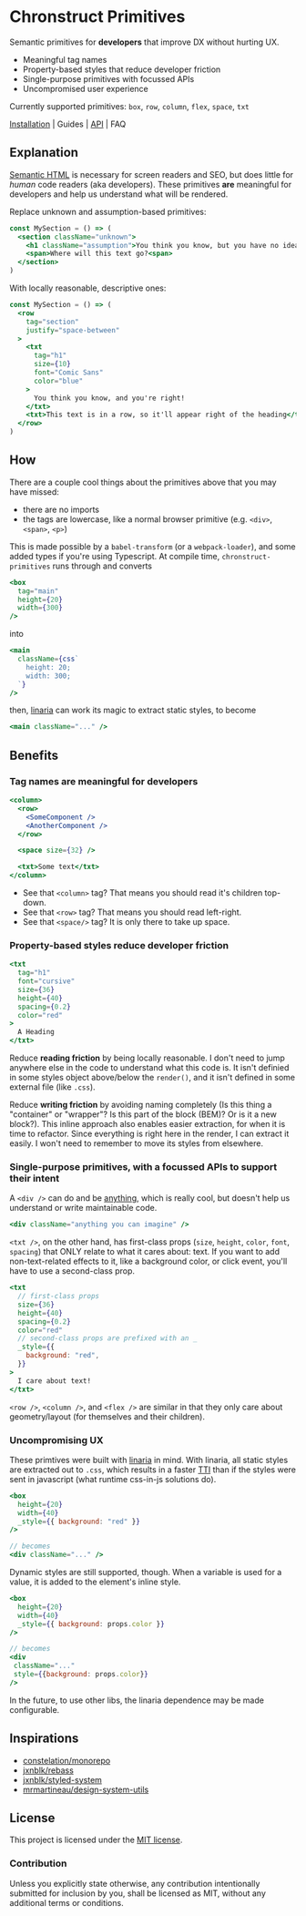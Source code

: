 # Chronstruct Primitives

Semantic primitives for **developers** that improve DX without hurting UX.

- Meaningful tag names
- Property-based styles that reduce developer friction
- Single-purpose primitives with focussed APIs
- Uncompromised user experience

Currently supported primitives: `box`, `row`, `column`, `flex`, `space`, `txt`

[Installation](docs/installation.md) | Guides | [API](docs/api.md) | FAQ

## Explanation

[Semantic HTML](https://developer.mozilla.org/en-US/docs/Web/HTML/Element) is necessary for screen readers and SEO, but does little for _human_ code readers (aka developers). These primitives **are** meaningful for developers and help us understand what will be rendered.

Replace unknown and assumption-based primitives:

```jsx
const MySection = () => (
  <section className="unknown">
    <h1 className="assumption">You think you know, but you have no idea</h1>
    <span>Where will this text go?<span>
  </section>
)
```

With locally reasonable, descriptive ones:

```jsx
const MySection = () => (
  <row
    tag="section"
    justify="space-between"
  >
    <txt
      tag="h1"
      size={10}
      font="Comic Sans"
      color="blue"
    >
      You think you know, and you're right!
    </txt>
    <txt>This text is in a row, so it'll appear right of the heading</txt>
  </row>
)
```

## How

There are a couple cool things about the primitives above that you may have missed:

- there are no imports
- the tags are lowercase, like a normal browser primitive (e.g. `<div>`, `<span>`, `<p>`)

This is made possible by a `babel-transform` (or a `webpack-loader`), and some added types if you're using Typescript. At compile time, `chronstruct-primitives` runs through and converts

```jsx
<box
  tag="main"
  height={20}
  width={300}
/>
```

into

```jsx
<main
  className={css`
    height: 20;
    width: 300;
  `}
/>
```

then, [linaria](https://github.com/callstack/linaria) can work its magic to extract static styles, to become

```jsx
<main className="..." />
```

## Benefits

### Tag names are meaningful for developers

```jsx
<column>
  <row>
    <SomeComponent />
    <AnotherComponent />
  </row>

  <space size={32} />

  <txt>Some text</txt>
</column>
```

- See that `<column>` tag? That means you should read it's children top-down.
- See that `<row>` tag? That means you should read left-right.
- See that `<space/>` tag? It is only there to take up space.

### Property-based styles reduce developer friction

```jsx
<txt
  tag="h1"
  font="cursive"
  size={36}
  height={40}
  spacing={0.2}
  color="red"
>
  A Heading
</txt>
```

Reduce **reading friction** by being locally reasonable. I don't need to jump anywhere else in the code to understand what this code is. It isn't definied in some styles object above/below the `render()`, and it isn't defined in some external file (like `.css`).

Reduce **writing friction** by avoiding naming completely (Is this thing a "container" or "wrapper"? Is this part of the block (BEM)? Or is it a new block?). This inline approach also enables easier extraction, for when it is time to refactor. Since everything is right here in the render, I can extract it easily. I won't need to remember to move its styles from elsewhere.

### Single-purpose primitives, with a focussed APIs to support their intent

A `<div />` can do and be [anything](https://a.singlediv.com/), which is really cool, but doesn't help us understand or write maintainable code.

```jsx
<div className="anything you can imagine" />
```

`<txt />`, on the other hand, has first-class props (`size`, `height`, `color`, `font`, `spacing`) that ONLY relate to what it cares about: text. If you want to add non-text-related effects to it, like a background color, or click event, you'll have to use a second-class prop.

```jsx
<txt
  // first-class props
  size={36}
  height={40}
  spacing={0.2}
  color="red"
  // second-class props are prefixed with an _
  _style={{
    background: "red",
  }}
>
  I care about text!
</txt>
```

`<row />`, `<column />`, and `<flex />` are similar in that they only care about geometry/layout (for themselves and their children).

### Uncompromising UX

These primtives were built with [linaria](https://github.com/callstack/linaria) in mind. With linaria, all static styles are extracted out to `.css`, which results in a faster [TTI](https://web.dev/interactive/) than if the styles were sent in javascript (what runtime css-in-js solutions do).

```jsx
<box
  height={20}
  width={40}
  _style={{ background: "red" }}
/>

// becomes
<div className="..." />
```

Dynamic styles are still supported, though. When a variable is used for a value, it is added to the element's inline style.

```jsx
<box
  height={20}
  width={40}
  _style={{ background: props.color }}
/>

// becomes
<div
 className="..."
 style={{background: props.color}}
/>
```

In the future, to use other libs, the linaria dependence may be made configurable.

## Inspirations

- [constelation/monorepo](https://github.com/constelation/monorepo)
- [jxnblk/rebass](https://github.com/jxnblk/rebass)
- [jxnblk/styled\-system](https://github.com/jxnblk/styled-system)
- [mrmartineau/design\-system\-utils](https://github.com/mrmartineau/design-system-utils)

## License

This project is licensed under the [MIT license](LICENSE).

### Contribution

Unless you explicitly state otherwise, any contribution intentionally submitted for inclusion by you, shall be licensed as MIT, without any additional terms or conditions.
